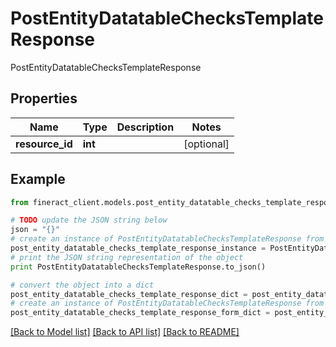 # PostEntityDatatableChecksTemplateResponse

PostEntityDatatableChecksTemplateResponse

## Properties

Name | Type | Description | Notes
------------ | ------------- | ------------- | -------------
**resource_id** | **int** |  | [optional] 

## Example

```python
from fineract_client.models.post_entity_datatable_checks_template_response import PostEntityDatatableChecksTemplateResponse

# TODO update the JSON string below
json = "{}"
# create an instance of PostEntityDatatableChecksTemplateResponse from a JSON string
post_entity_datatable_checks_template_response_instance = PostEntityDatatableChecksTemplateResponse.from_json(json)
# print the JSON string representation of the object
print PostEntityDatatableChecksTemplateResponse.to_json()

# convert the object into a dict
post_entity_datatable_checks_template_response_dict = post_entity_datatable_checks_template_response_instance.to_dict()
# create an instance of PostEntityDatatableChecksTemplateResponse from a dict
post_entity_datatable_checks_template_response_form_dict = post_entity_datatable_checks_template_response.from_dict(post_entity_datatable_checks_template_response_dict)
```
[[Back to Model list]](../README.md#documentation-for-models) [[Back to API list]](../README.md#documentation-for-api-endpoints) [[Back to README]](../README.md)


